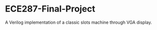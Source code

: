 # ECE287-Final-Project

<p>A Verilog implementation of a classic slots machine through VGA display.</p>
